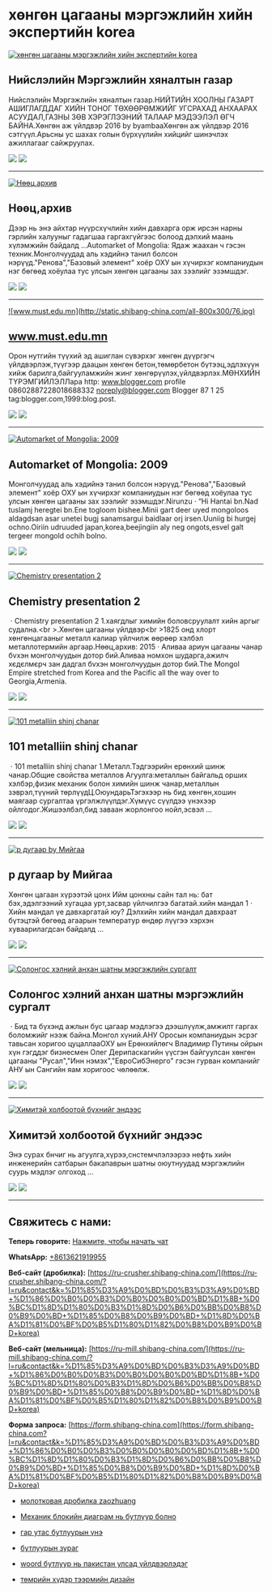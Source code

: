 # хөнгөн цагааны мэргэжлийн хийн экспертийн korea

<a href="https://swt.shibang-china.com/?l=ru&img&k=%D1%85%D3%A9%D0%BD%D0%B3%D3%A9%D0%BD+%D1%86%D0%B0%D0%B3%D0%B0%D0%B0%D0%BD%D1%8B+%D0%BC%D1%8D%D1%80%D0%B3%D1%8D%D0%B6%D0%BB%D0%B8%D0%B9%D0%BD+%D1%85%D0%B8%D0%B9%D0%BD+%D1%8D%D0%BA%D1%81%D0%BF%D0%B5%D1%80%D1%82%D0%B8%D0%B9%D0%BD+korea" target="_blank">![хөнгөн цагааны мэргэжлийн хийн экспертийн korea](http://static.shibang-china.com/all-800x300/1328.jpg)</a>

## Нийслэлийн Мэргэжлийн хяналтын газар
Нийслэлийн Мэргэжлийн хяналтын газар.НИЙТИЙН ХООЛНЫ ГАЗАРТ АШИГЛАГДДАГ ХИЙН ТОНОГ ТӨХӨӨРӨМЖИЙГ УГСРАХАД АНХААРАХ АСУУДАЛ,ГАЗНЫ ЗӨВ ХЭРЭГЛЭЭНИЙ ТАЛААР МЭДЭЭЛЭЛ ӨГЧ БАЙНА.Хөнгөн аж үйлдвэр 2016 by byambaaХөнгөн аж үйлдвэр 2016 сэтгүүл.Арьсны ус шахах голын бүрхүүлийн хийцийг шинэчлэх ажиллагааг сайжруулах.


<a href="https://whatsapp.shibangsoft.com/WhatsApp.php" target="_blank" title="WhatsApp">![](http://static.shibang-china.com/icon/whatsapp.png)</a> <a href="https://swt.shibang-china.com/?l=ru&icon&k=%D1%85%D3%A9%D0%BD%D0%B3%D3%A9%D0%BD+%D1%86%D0%B0%D0%B3%D0%B0%D0%B0%D0%BD%D1%8B+%D0%BC%D1%8D%D1%80%D0%B3%D1%8D%D0%B6%D0%BB%D0%B8%D0%B9%D0%BD+%D1%85%D0%B8%D0%B9%D0%BD+%D1%8D%D0%BA%D1%81%D0%BF%D0%B5%D1%80%D1%82%D0%B8%D0%B9%D0%BD+korea" target="_blank">![](http://static.shibang-china.com/icon/chat-ru.png)</a>

---

<a href="https://swt.shibang-china.com/?l=ru&img&k=%D1%85%D3%A9%D0%BD%D0%B3%D3%A9%D0%BD+%D1%86%D0%B0%D0%B3%D0%B0%D0%B0%D0%BD%D1%8B+%D0%BC%D1%8D%D1%80%D0%B3%D1%8D%D0%B6%D0%BB%D0%B8%D0%B9%D0%BD+%D1%85%D0%B8%D0%B9%D0%BD+%D1%8D%D0%BA%D1%81%D0%BF%D0%B5%D1%80%D1%82%D0%B8%D0%B9%D0%BD+korea" target="_blank">![Нөөц,архив](http://static.shibang-china.com/all-800x300/1280.jpg)</a>

## Нөөц,архив
Дээр нь энэ айхтар нүүрсхүчлийн хийн давхарга орж ирсэн нарны гэрлийн халууныг гадагшаа гаргахгүйгээс болоод дэлхий маань хүлэмжийн байдалд …Automarket of Mongolia: Ядаж жаахан ч гэсэн техник.Монголчуудад аль хэдийнэ танил болсон нэрүүд.&quot;Ренова&quot;,&quot;Базовый элемент&quot; хоёр ОХУ ын хүчирхэг компаниудын нэг бөгөөд хоёулаа тус улсын хөнгөн цагааны зах зээлийг эзэмшдэг.


<a href="https://whatsapp.shibangsoft.com/WhatsApp.php" target="_blank" title="WhatsApp">![](http://static.shibang-china.com/icon/whatsapp.png)</a> <a href="https://swt.shibang-china.com/?l=ru&icon&k=%D1%85%D3%A9%D0%BD%D0%B3%D3%A9%D0%BD+%D1%86%D0%B0%D0%B3%D0%B0%D0%B0%D0%BD%D1%8B+%D0%BC%D1%8D%D1%80%D0%B3%D1%8D%D0%B6%D0%BB%D0%B8%D0%B9%D0%BD+%D1%85%D0%B8%D0%B9%D0%BD+%D1%8D%D0%BA%D1%81%D0%BF%D0%B5%D1%80%D1%82%D0%B8%D0%B9%D0%BD+korea" target="_blank">![](http://static.shibang-china.com/icon/chat-ru.png)</a>

---

<a href="https://swt.shibang-china.com/?l=ru&img&k=%D1%85%D3%A9%D0%BD%D0%B3%D3%A9%D0%BD+%D1%86%D0%B0%D0%B3%D0%B0%D0%B0%D0%BD%D1%8B+%D0%BC%D1%8D%D1%80%D0%B3%D1%8D%D0%B6%D0%BB%D0%B8%D0%B9%D0%BD+%D1%85%D0%B8%D0%B9%D0%BD+%D1%8D%D0%BA%D1%81%D0%BF%D0%B5%D1%80%D1%82%D0%B8%D0%B9%D0%BD+korea" target="_blank">![www.must.edu.mn](http://static.shibang-china.com/all-800x300/76.jpg)</a>

## www.must.edu.mn
Орон нутгийн түүхий эд ашиглан сүвэрхэг хөнгөн дүүргэгч үйлдвэрлэж,түүгээр даацын хөнгөн бетон,төмөрбетон бүтээц,эдлэхүүн хийж барилга,байгууламжийн жинг хөнгөрүүлэх,үйлдвэрлэх.МӨНХИЙН ТҮРЭМГИЙЛЭЛЛара http: www.blogger.com profile 08602887228018688332 noreply@blogger.com Blogger 87 1 25 tag:blogger.com,1999:blog.post.


<a href="https://whatsapp.shibangsoft.com/WhatsApp.php" target="_blank" title="WhatsApp">![](http://static.shibang-china.com/icon/whatsapp.png)</a> <a href="https://swt.shibang-china.com/?l=ru&icon&k=%D1%85%D3%A9%D0%BD%D0%B3%D3%A9%D0%BD+%D1%86%D0%B0%D0%B3%D0%B0%D0%B0%D0%BD%D1%8B+%D0%BC%D1%8D%D1%80%D0%B3%D1%8D%D0%B6%D0%BB%D0%B8%D0%B9%D0%BD+%D1%85%D0%B8%D0%B9%D0%BD+%D1%8D%D0%BA%D1%81%D0%BF%D0%B5%D1%80%D1%82%D0%B8%D0%B9%D0%BD+korea" target="_blank">![](http://static.shibang-china.com/icon/chat-ru.png)</a>

---

<a href="https://swt.shibang-china.com/?l=ru&img&k=%D1%85%D3%A9%D0%BD%D0%B3%D3%A9%D0%BD+%D1%86%D0%B0%D0%B3%D0%B0%D0%B0%D0%BD%D1%8B+%D0%BC%D1%8D%D1%80%D0%B3%D1%8D%D0%B6%D0%BB%D0%B8%D0%B9%D0%BD+%D1%85%D0%B8%D0%B9%D0%BD+%D1%8D%D0%BA%D1%81%D0%BF%D0%B5%D1%80%D1%82%D0%B8%D0%B9%D0%BD+korea" target="_blank">![Automarket of Mongolia: 2009](http://static.shibang-china.com/all-800x300/1480.jpg)</a>

## Automarket of Mongolia: 2009
Монголчуудад аль хэдийнэ танил болсон нэрүүд.&quot;Ренова&quot;,&quot;Базовый элемент&quot; хоёр ОХУ ын хүчирхэг компаниудын нэг бөгөөд хоёулаа тус улсын хөнгөн цагааны зах зээлийг эзэмшдэг.Nirunzu&nbsp;&#0183;&#32;“Hi Hantai bn.Nad tuslamj heregtei bn.Ene togloom bishee.Minii gart deer uyed mongoloos aldagdsan asar unetei bugj sanamsargui baidlaar orj irsen.Uuniig bi hurgej ochno.Oiriin udruuded japan,korea,beejingiin aly neg ongots,esvel galt tergeer mongold ochih bolno.


<a href="https://whatsapp.shibangsoft.com/WhatsApp.php" target="_blank" title="WhatsApp">![](http://static.shibang-china.com/icon/whatsapp.png)</a> <a href="https://swt.shibang-china.com/?l=ru&icon&k=%D1%85%D3%A9%D0%BD%D0%B3%D3%A9%D0%BD+%D1%86%D0%B0%D0%B3%D0%B0%D0%B0%D0%BD%D1%8B+%D0%BC%D1%8D%D1%80%D0%B3%D1%8D%D0%B6%D0%BB%D0%B8%D0%B9%D0%BD+%D1%85%D0%B8%D0%B9%D0%BD+%D1%8D%D0%BA%D1%81%D0%BF%D0%B5%D1%80%D1%82%D0%B8%D0%B9%D0%BD+korea" target="_blank">![](http://static.shibang-china.com/icon/chat-ru.png)</a>

---

<a href="https://swt.shibang-china.com/?l=ru&img&k=%D1%85%D3%A9%D0%BD%D0%B3%D3%A9%D0%BD+%D1%86%D0%B0%D0%B3%D0%B0%D0%B0%D0%BD%D1%8B+%D0%BC%D1%8D%D1%80%D0%B3%D1%8D%D0%B6%D0%BB%D0%B8%D0%B9%D0%BD+%D1%85%D0%B8%D0%B9%D0%BD+%D1%8D%D0%BA%D1%81%D0%BF%D0%B5%D1%80%D1%82%D0%B8%D0%B9%D0%BD+korea" target="_blank">![Chemistry presentation 2](http://static.shibang-china.com/all-800x300/1516.jpg)</a>

## Chemistry presentation 2
&nbsp;&#0183;&#32;Chemistry presentation 2 1.хаягдлыг химийн боловсруулалт хийн аргыг судална.&lt;br &gt;.Хөнгөн цагааны үйлдвэр&lt;br &gt;1825 онд хлорт хөнгөнцагааныг металл калиар үйлчилж өөрөөр хэлбэл металлотермийн аргаар.Нөөц,архив: 2015&nbsp;&#0183;&#32;Аливаа ариун цагааны чанар бvхэн монголчуудын дотор бий.Аливаа номхон шударга,ажилч хєдєлмєрч зан дадгал бvхэн монголчуудын дотор бий.The Mongol Empire stretched from Korea and the Pacific all the way over to Georgia,Armenia.


<a href="https://whatsapp.shibangsoft.com/WhatsApp.php" target="_blank" title="WhatsApp">![](http://static.shibang-china.com/icon/whatsapp.png)</a> <a href="https://swt.shibang-china.com/?l=ru&icon&k=%D1%85%D3%A9%D0%BD%D0%B3%D3%A9%D0%BD+%D1%86%D0%B0%D0%B3%D0%B0%D0%B0%D0%BD%D1%8B+%D0%BC%D1%8D%D1%80%D0%B3%D1%8D%D0%B6%D0%BB%D0%B8%D0%B9%D0%BD+%D1%85%D0%B8%D0%B9%D0%BD+%D1%8D%D0%BA%D1%81%D0%BF%D0%B5%D1%80%D1%82%D0%B8%D0%B9%D0%BD+korea" target="_blank">![](http://static.shibang-china.com/icon/chat-ru.png)</a>

---

<a href="https://swt.shibang-china.com/?l=ru&img&k=%D1%85%D3%A9%D0%BD%D0%B3%D3%A9%D0%BD+%D1%86%D0%B0%D0%B3%D0%B0%D0%B0%D0%BD%D1%8B+%D0%BC%D1%8D%D1%80%D0%B3%D1%8D%D0%B6%D0%BB%D0%B8%D0%B9%D0%BD+%D1%85%D0%B8%D0%B9%D0%BD+%D1%8D%D0%BA%D1%81%D0%BF%D0%B5%D1%80%D1%82%D0%B8%D0%B9%D0%BD+korea" target="_blank">![101 metalliin shinj chanar](http://static.shibang-china.com/all-800x300/1033.jpg)</a>

## 101 metalliin shinj chanar
&nbsp;&#0183;&#32;101 metalliin shinj chanar 1.Металл.Тэдгээрийн ерөнхий шинж чанар.Общие свойства металлов Агуулга:металлын байгальд орших хэлбэр,физик механик болон химийн шинж чанар,металлын зэврэл,түүний төрлүүдЦ.ОюундарьТэгэхээр нь бид хөнгөн,хошин маягаар сургалтаа үргэлжлүүлдэг.Хүмүүс сүүлдээ үнэхээр ойлгодог.Жишээлбэл,бид заваан жорлонгоо нойл,эсвэл …


<a href="https://whatsapp.shibangsoft.com/WhatsApp.php" target="_blank" title="WhatsApp">![](http://static.shibang-china.com/icon/whatsapp.png)</a> <a href="https://swt.shibang-china.com/?l=ru&icon&k=%D1%85%D3%A9%D0%BD%D0%B3%D3%A9%D0%BD+%D1%86%D0%B0%D0%B3%D0%B0%D0%B0%D0%BD%D1%8B+%D0%BC%D1%8D%D1%80%D0%B3%D1%8D%D0%B6%D0%BB%D0%B8%D0%B9%D0%BD+%D1%85%D0%B8%D0%B9%D0%BD+%D1%8D%D0%BA%D1%81%D0%BF%D0%B5%D1%80%D1%82%D0%B8%D0%B9%D0%BD+korea" target="_blank">![](http://static.shibang-china.com/icon/chat-ru.png)</a>

---

<a href="https://swt.shibang-china.com/?l=ru&img&k=%D1%85%D3%A9%D0%BD%D0%B3%D3%A9%D0%BD+%D1%86%D0%B0%D0%B3%D0%B0%D0%B0%D0%BD%D1%8B+%D0%BC%D1%8D%D1%80%D0%B3%D1%8D%D0%B6%D0%BB%D0%B8%D0%B9%D0%BD+%D1%85%D0%B8%D0%B9%D0%BD+%D1%8D%D0%BA%D1%81%D0%BF%D0%B5%D1%80%D1%82%D0%B8%D0%B9%D0%BD+korea" target="_blank">![р дугаар by Мийгаа](http://static.shibang-china.com/all-800x300/254.jpg)</a>

## р дугаар by Мийгаа
Хөнгөн цагаан хүрээтэй цонх Ийм цонхны сайн тал нь: бат бэх,эдэлгээний хугацаа урт,засвар үйлчилгээ багатай.хийн мандал 1&nbsp;&#0183;&#32;Хийн мандал үе давхаргатай юу? Дэлхийн хийн мандал давхраат бүтэцтэй бөгөөд агаарын температур өндөр лүүгээ хэрхэн хуваарилагдсан байдалд …


<a href="https://whatsapp.shibangsoft.com/WhatsApp.php" target="_blank" title="WhatsApp">![](http://static.shibang-china.com/icon/whatsapp.png)</a> <a href="https://swt.shibang-china.com/?l=ru&icon&k=%D1%85%D3%A9%D0%BD%D0%B3%D3%A9%D0%BD+%D1%86%D0%B0%D0%B3%D0%B0%D0%B0%D0%BD%D1%8B+%D0%BC%D1%8D%D1%80%D0%B3%D1%8D%D0%B6%D0%BB%D0%B8%D0%B9%D0%BD+%D1%85%D0%B8%D0%B9%D0%BD+%D1%8D%D0%BA%D1%81%D0%BF%D0%B5%D1%80%D1%82%D0%B8%D0%B9%D0%BD+korea" target="_blank">![](http://static.shibang-china.com/icon/chat-ru.png)</a>

---

<a href="https://swt.shibang-china.com/?l=ru&img&k=%D1%85%D3%A9%D0%BD%D0%B3%D3%A9%D0%BD+%D1%86%D0%B0%D0%B3%D0%B0%D0%B0%D0%BD%D1%8B+%D0%BC%D1%8D%D1%80%D0%B3%D1%8D%D0%B6%D0%BB%D0%B8%D0%B9%D0%BD+%D1%85%D0%B8%D0%B9%D0%BD+%D1%8D%D0%BA%D1%81%D0%BF%D0%B5%D1%80%D1%82%D0%B8%D0%B9%D0%BD+korea" target="_blank">![Солонгос хэлний анхан шатны мэргэжлийн сургалт](http://static.shibang-china.com/all-800x300/1341.jpg)</a>

## Солонгос хэлний анхан шатны мэргэжлийн сургалт
&nbsp;&#0183;&#32;Бид та бүхэнд ажлын бус цагаар мэдлэгээ дээшлүүлж,амжилт гаргах боломжийг нээж байна.Монгол хүний.АНУ Оросын компаниудын эсрэг тавьсан хоригоо цуцаллааОХУ ын Ерөнхийлөгч Владимир Путины ойрын хүн гэгддэг бизнесмен Олег Дерипаскагийн үүсгэн байгуулсан хөнгөн цагааны &quot;Русал&quot;,&quot;Инн нэмэх&quot;,&quot;ЕвроСибЭнерго&quot; гэсэн гурван компанийг АНУ ын Сангийн яам хоригоос чөлөөлж.


<a href="https://whatsapp.shibangsoft.com/WhatsApp.php" target="_blank" title="WhatsApp">![](http://static.shibang-china.com/icon/whatsapp.png)</a> <a href="https://swt.shibang-china.com/?l=ru&icon&k=%D1%85%D3%A9%D0%BD%D0%B3%D3%A9%D0%BD+%D1%86%D0%B0%D0%B3%D0%B0%D0%B0%D0%BD%D1%8B+%D0%BC%D1%8D%D1%80%D0%B3%D1%8D%D0%B6%D0%BB%D0%B8%D0%B9%D0%BD+%D1%85%D0%B8%D0%B9%D0%BD+%D1%8D%D0%BA%D1%81%D0%BF%D0%B5%D1%80%D1%82%D0%B8%D0%B9%D0%BD+korea" target="_blank">![](http://static.shibang-china.com/icon/chat-ru.png)</a>

---

<a href="https://swt.shibang-china.com/?l=ru&img&k=%D1%85%D3%A9%D0%BD%D0%B3%D3%A9%D0%BD+%D1%86%D0%B0%D0%B3%D0%B0%D0%B0%D0%BD%D1%8B+%D0%BC%D1%8D%D1%80%D0%B3%D1%8D%D0%B6%D0%BB%D0%B8%D0%B9%D0%BD+%D1%85%D0%B8%D0%B9%D0%BD+%D1%8D%D0%BA%D1%81%D0%BF%D0%B5%D1%80%D1%82%D0%B8%D0%B9%D0%BD+korea" target="_blank">![Химитэй холбоотой бүхнийг эндээс](http://static.shibang-china.com/all-800x300/732.jpg)</a>

## Химитэй холбоотой бүхнийг эндээс
Энэ сурах бнчиг нь агуулга,хүрээ,снстемчлэлээрээ нефть хийн инженерийн сатбарын бакапаврын шатны оюутнуудад мэргэжлийн суурь мэдпэг олгоход …

<a href="https://whatsapp.shibangsoft.com/WhatsApp.php" target="_blank" title="WhatsApp">![](http://static.shibang-china.com/icon/whatsapp.png)</a> <a href="https://swt.shibang-china.com/?l=ru&icon&k=%D1%85%D3%A9%D0%BD%D0%B3%D3%A9%D0%BD+%D1%86%D0%B0%D0%B3%D0%B0%D0%B0%D0%BD%D1%8B+%D0%BC%D1%8D%D1%80%D0%B3%D1%8D%D0%B6%D0%BB%D0%B8%D0%B9%D0%BD+%D1%85%D0%B8%D0%B9%D0%BD+%D1%8D%D0%BA%D1%81%D0%BF%D0%B5%D1%80%D1%82%D0%B8%D0%B9%D0%BD+korea" target="_blank">![](http://static.shibang-china.com/icon/chat-ru.png)</a>

---
## Свяжитесь с нами:

**Теперь говорите:** [Нажмите, чтобы начать чат](https://swt.shibang-china.com?l=ru&contact&k=%D1%85%D3%A9%D0%BD%D0%B3%D3%A9%D0%BD+%D1%86%D0%B0%D0%B3%D0%B0%D0%B0%D0%BD%D1%8B+%D0%BC%D1%8D%D1%80%D0%B3%D1%8D%D0%B6%D0%BB%D0%B8%D0%B9%D0%BD+%D1%85%D0%B8%D0%B9%D0%BD+%D1%8D%D0%BA%D1%81%D0%BF%D0%B5%D1%80%D1%82%D0%B8%D0%B9%D0%BD+korea)

**WhatsApp:**  [+8613621919955](https://whatsapp.shibangsoft.com/WhatsApp.php)

**Веб-сайт (дробилка):** [https://ru-crusher.shibang-china.com/](https://ru-crusher.shibang-china.com/?l=ru&contact&k=%D1%85%D3%A9%D0%BD%D0%B3%D3%A9%D0%BD+%D1%86%D0%B0%D0%B3%D0%B0%D0%B0%D0%BD%D1%8B+%D0%BC%D1%8D%D1%80%D0%B3%D1%8D%D0%B6%D0%BB%D0%B8%D0%B9%D0%BD+%D1%85%D0%B8%D0%B9%D0%BD+%D1%8D%D0%BA%D1%81%D0%BF%D0%B5%D1%80%D1%82%D0%B8%D0%B9%D0%BD+korea)

**Веб-сайт (мельница):** [https://ru-mill.shibang-china.com/](https://ru-mill.shibang-china.com/?l=ru&contact&k=%D1%85%D3%A9%D0%BD%D0%B3%D3%A9%D0%BD+%D1%86%D0%B0%D0%B3%D0%B0%D0%B0%D0%BD%D1%8B+%D0%BC%D1%8D%D1%80%D0%B3%D1%8D%D0%B6%D0%BB%D0%B8%D0%B9%D0%BD+%D1%85%D0%B8%D0%B9%D0%BD+%D1%8D%D0%BA%D1%81%D0%BF%D0%B5%D1%80%D1%82%D0%B8%D0%B9%D0%BD+korea)

**Форма запроса:** [https://form.shibang-china.com](https://form.shibang-china.com?l=ru&contact&k=%D1%85%D3%A9%D0%BD%D0%B3%D3%A9%D0%BD+%D1%86%D0%B0%D0%B3%D0%B0%D0%B0%D0%BD%D1%8B+%D0%BC%D1%8D%D1%80%D0%B3%D1%8D%D0%B6%D0%BB%D0%B8%D0%B9%D0%BD+%D1%85%D0%B8%D0%B9%D0%BD+%D1%8D%D0%BA%D1%81%D0%BF%D0%B5%D1%80%D1%82%D0%B8%D0%B9%D0%BD+korea)

* [молотковая дробилка zaozhuang](../126/%D0%BC%D0%BE%D0%BB%D0%BE%D1%82%D0%BA%D0%BE%D0%B2%D0%B0%D1%8F%20%D0%B4%D1%80%D0%BE%D0%B1%D0%B8%D0%BB%D0%BA%D0%B0%20zaozhuang.md)

* [Механик блокийн диаграм нь бутлуур болно](../128/%D0%9C%D0%B5%D1%85%D0%B0%D0%BD%D0%B8%D0%BA%20%D0%B1%D0%BB%D0%BE%D0%BA%D0%B8%D0%B9%D0%BD%20%D0%B4%D0%B8%D0%B0%D0%B3%D1%80%D0%B0%D0%BC%20%D0%BD%D1%8C%20%D0%B1%D1%83%D1%82%D0%BB%D1%83%D1%83%D1%80%20%D0%B1%D0%BE%D0%BB%D0%BD%D0%BE.md)

* [гар утас бутлуурын үнэ](../129/%D0%B3%D0%B0%D1%80%20%D1%83%D1%82%D0%B0%D1%81%20%D0%B1%D1%83%D1%82%D0%BB%D1%83%D1%83%D1%80%D1%8B%D0%BD%20%D2%AF%D0%BD%D1%8D.md)

* [бутлуурын зураг](../128/%D0%B1%D1%83%D1%82%D0%BB%D1%83%D1%83%D1%80%D1%8B%D0%BD%20%D0%B7%D1%83%D1%80%D0%B0%D0%B3.md)

* [woord бутлуур нь пакистан улсад үйлдвэрлэдэг](../126/woord%20%D0%B1%D1%83%D1%82%D0%BB%D1%83%D1%83%D1%80%20%D0%BD%D1%8C%20%D0%BF%D0%B0%D0%BA%D0%B8%D1%81%D1%82%D0%B0%D0%BD%20%D1%83%D0%BB%D1%81%D0%B0%D0%B4%20%D2%AF%D0%B9%D0%BB%D0%B4%D0%B2%D1%8D%D1%80%D0%BB%D1%8D%D0%B4%D1%8D%D0%B3.md)

* [төмрийн хүдэр тээрмийн дизайн](../130/%D1%82%D3%A9%D0%BC%D1%80%D0%B8%D0%B9%D0%BD%20%D1%85%D2%AF%D0%B4%D1%8D%D1%80%20%D1%82%D1%8D%D1%8D%D1%80%D0%BC%D0%B8%D0%B9%D0%BD%20%D0%B4%D0%B8%D0%B7%D0%B0%D0%B9%D0%BD.md)